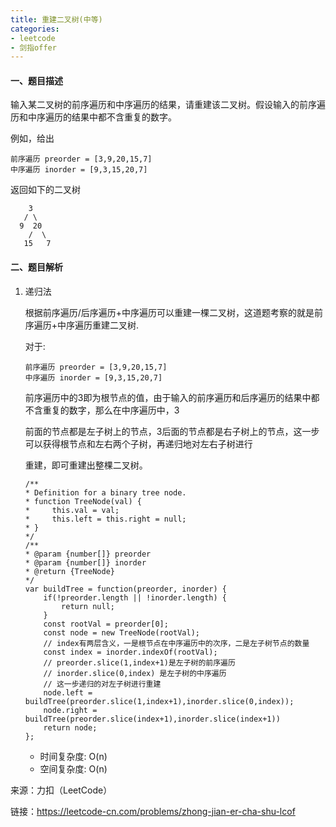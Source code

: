 ```yaml
---
title: 重建二叉树(中等)
categories:
- leetcode
- 剑指offer
---
```


#### 一、题目描述

输入某二叉树的前序遍历和中序遍历的结果，请重建该二叉树。假设输入的前序遍历和中序遍历的结果中都不含重复的数字。

例如，给出

```
前序遍历 preorder = [3,9,20,15,7]
中序遍历 inorder = [9,3,15,20,7]
```

返回如下的二叉树

```
    3
   / \
  9  20
    /  \
   15   7
```

#### 二、题目解析

1. 递归法

    根据前序遍历/后序遍历+中序遍历可以重建一棵二叉树，这道题考察的就是前序遍历+中序遍历重建二叉树.

    对于:

    ```
    前序遍历 preorder = [3,9,20,15,7]
    中序遍历 inorder = [9,3,15,20,7]
    ```

    前序遍历中的3即为根节点的值，由于输入的前序遍历和后序遍历的结果中都不含重复的数字，那么在中序遍历中，3

    前面的节点都是左子树上的节点，3后面的节点都是右子树上的节点，这一步可以获得根节点和左右两个子树，再递归地对左右子树进行

    重建，即可重建出整棵二叉树。

    ```
    /**
    * Definition for a binary tree node.
    * function TreeNode(val) {
    *     this.val = val;
    *     this.left = this.right = null;
    * }
    */
    /**
    * @param {number[]} preorder
    * @param {number[]} inorder
    * @return {TreeNode}
    */
    var buildTree = function(preorder, inorder) {
        if(!preorder.length || !inorder.length) {
            return null;
        }
        const rootVal = preorder[0];
        const node = new TreeNode(rootVal);
        // index有两层含义，一是根节点在中序遍历中的次序，二是左子树节点的数量
        const index = inorder.indexOf(rootVal);
        // preorder.slice(1,index+1)是左子树的前序遍历
        // inorder.slice(0,index) 是左子树的中序遍历
        // 这一步递归的对左子树进行重建
        node.left = buildTree(preorder.slice(1,index+1),inorder.slice(0,index));
        node.right = buildTree(preorder.slice(index+1),inorder.slice(index+1))
        return node;
    };

    ```

    - 时间复杂度: O(n)
    - 空间复杂度: O(n)


来源：力扣（LeetCode）

链接：https://leetcode-cn.com/problems/zhong-jian-er-cha-shu-lcof
